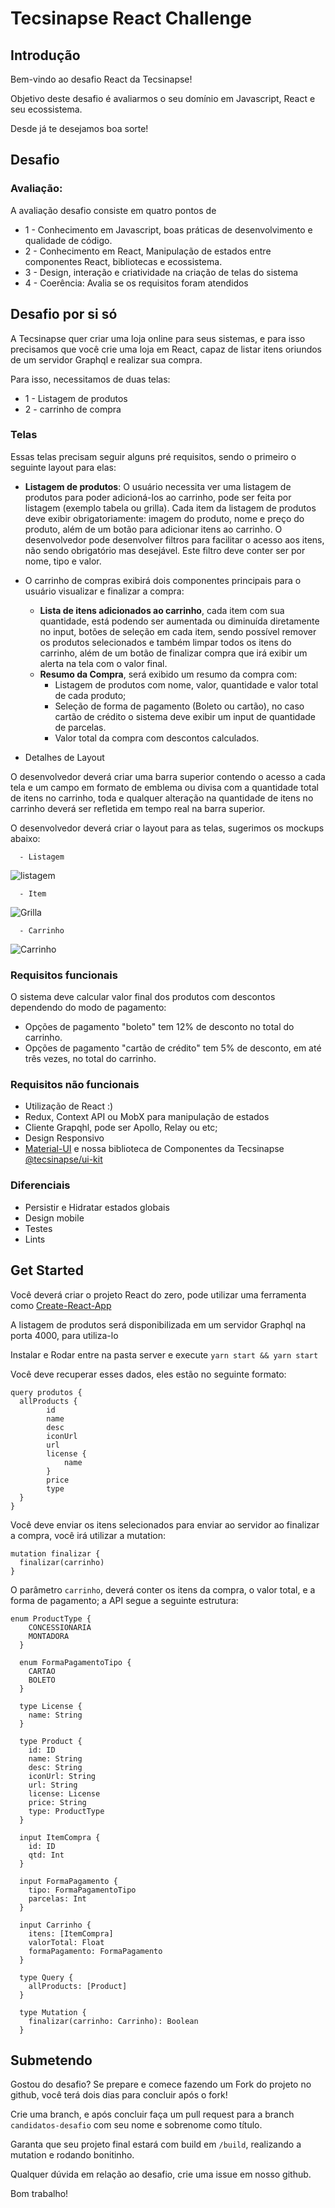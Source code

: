 # Tecsinapse React Challenge

## Introdução

Bem-vindo ao desafio React da Tecsinapse!

Objetivo deste desafio é avaliarmos o seu domínio em Javascript, React e seu ecossistema.

Desde já te desejamos boa sorte!

## Desafio

### Avaliação:

A avaliação desafio consiste em quatro pontos de

- 1 - Conhecimento em Javascript, boas práticas de desenvolvimento e qualidade de código.
- 2 - Conhecimento em React, Manipulação de estados entre componentes React, bibliotecas e ecossistema.
- 3 - Design, interação e criatividade na criação de telas do sistema
- 4 - Coerência: Avalia se os requisitos foram atendidos

## Desafio por si só

A Tecsinapse quer criar uma loja online para seus sistemas, e para isso precisamos que você crie uma loja em React, capaz de listar itens oriundos de um servidor Graphql e realizar sua compra.

Para isso, necessitamos de duas telas:

- 1 - Listagem de produtos
- 2 - carrinho de compra

### Telas

Essas telas precisam seguir alguns pré requisitos, sendo o primeiro o seguinte layout para elas:

- **Listagem de produtos**: O usuário necessita ver uma listagem de produtos para poder adicioná-los ao carrinho, pode ser feita por listagem (exemplo tabela ou grilla). Cada item da listagem de produtos deve exibir obrigatoriamente: imagem do produto, nome e preço do produto, além de um botão para adicionar itens ao carrinho. O desenvolvedor pode desenvolver filtros para facilitar o acesso aos itens, não sendo obrigatório mas desejável. Este filtro deve conter ser por nome, tipo e valor.

- O carrinho de compras exibirá dois componentes principais para o usuário visualizar e finalizar a compra:

  - **Lista de itens adicionados ao carrinho**, cada item com sua quantidade, está podendo ser aumentada ou diminuída diretamente no input, botões de seleção em cada item, sendo possível remover os produtos selecionados e também limpar todos os itens do carrinho, além de um botão de finalizar compra que irá exibir um alerta na tela com o valor final.
  - **Resumo da Compra**, será exibido um resumo da compra com:
    - Listagem de produtos com nome, valor, quantidade e valor total de cada produto;
    - Seleção de forma de pagamento (Boleto ou cartão), no caso cartão de crédito o sistema deve exibir um input de quantidade de parcelas.
    - Valor total da compra com descontos calculados.

- Detalhes de Layout

O desenvolvedor deverá criar uma barra superior contendo o acesso a cada tela e um campo em formato de emblema ou divisa com a quantidade total de itens no carrinho, toda e qualquer alteração na quantidade de itens no carrinho deverá ser refletida em tempo real na barra superior.

O desenvolvedor deverá criar o layout para as telas, sugerimos os mockups abaixo:

      - Listagem

![listagem](layout/listagem.png)

      - Item

![Grilla](layout/item.png)

      - Carrinho

![Carrinho](layout/carrinho.png)

### Requisitos funcionais

O sistema deve calcular valor final dos produtos com descontos dependendo do modo de pagamento:

- Opções de pagamento "boleto" tem 12% de desconto no total do carrinho.
- Opções de pagamento "cartão de crédito" tem 5% de desconto, em até três vezes, no total do carrinho.

### Requisitos não funcionais

- Utilização de React :)
- Redux, Context API ou MobX para manipulação de estados
- Cliente Grapqhl, pode ser Apollo, Relay ou etc;
- Design Responsivo
- [Material-UI](https://github.com/mui-org/material-ui) e nossa biblioteca de Componentes da Tecsinapse [@tecsinapse/ui-kit](https://tecsinapse.github.io/ui-kit/)

### Diferenciais

- Persistir e Hidratar estados globais
- Design mobile
- Testes
- Lints

## Get Started

Você deverá criar o projeto React do zero, pode utilizar uma ferramenta como [Create-React-App](https://create-react-app.dev/)

A listagem de produtos será disponibilizada em um servidor Graphql na porta 4000, para utiliza-lo

Instalar e Rodar entre na pasta server e execute `yarn start && yarn start`

Você deve recuperar esses dados, eles estão no seguinte formato:

```
query produtos {
  allProducts {
		id
        name
        desc
        iconUrl
        url
        license {
            name
        }
        price
        type
  }
}
```

Você deve enviar os itens selecionados para enviar ao servidor ao finalizar a compra, você irá utilizar a mutation:

```
mutation finalizar {
  finalizar(carrinho)
}
```

O parâmetro `carrinho`, deverá conter os itens da compra, o valor total, e a forma de pagamento; a API segue a seguinte estrutura:

```
enum ProductType {
    CONCESSIONARIA
    MONTADORA
  }

  enum FormaPagamentoTipo {
    CARTAO
    BOLETO
  }

  type License {
    name: String
  }

  type Product {
    id: ID
    name: String
    desc: String
    iconUrl: String
    url: String
    license: License
    price: String
    type: ProductType
  }

  input ItemCompra {
    id: ID
    qtd: Int
  }

  input FormaPagamento {
    tipo: FormaPagamentoTipo
    parcelas: Int
  }

  input Carrinho {
    itens: [ItemCompra]
    valorTotal: Float
    formaPagamento: FormaPagamento
  }

  type Query {
    allProducts: [Product]
  }

  type Mutation {
    finalizar(carrinho: Carrinho): Boolean
  }
```

## Submetendo

Gostou do desafio? Se prepare e comece fazendo um Fork do projeto no github, você terá dois dias para concluir após o fork!

Crie uma branch, e após concluir faça um pull request para a branch `candidatos-desafio` com seu nome e sobrenome como título.

Garanta que seu projeto final estará com build em `/build`, realizando a mutation e rodando bonitinho.

Qualquer dúvida em relação ao desafio, crie uma issue em nosso github.

Bom trabalho!
